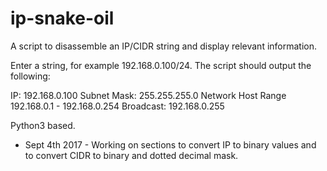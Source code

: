 # ip-snake-oil
A script to disassemble an IP/CIDR string and display relevant information. 

Enter a string, for example 192.168.0.100/24. The script should output the following: 

IP: 192.168.0.100
Subnet Mask: 255.255.255.0
Network Host Range 192.168.0.1 - 192.168.0.254
Broadcast: 192.168.0.255

Python3 based. 

- Sept 4th 2017 - 
Working on sections to convert IP to binary values and to convert CIDR to binary and dotted decimal mask. 

